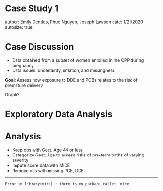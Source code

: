 Case Study 1
========================================================
author: Emily Gentles,  Phuc Nguyen,  Joseph Lawson
date: 1/21/2020
autosize: true

Case Discussion
========================================================

- Data obtained from a subset of women enrolled in the CPP during pregnancy
- Data issues: uncertainty, inflation, and missingness

**Goal**: Assess how exposure to DDE and PCBs relates to the risk of premature delivery

Graph?

Exploratory Data Analysis
========================================================



Analysis
========================================================

- Keep obs with Gest. Age 44 or less
- Categorize Gest. Age to assess risks of pre-term births of varying severity
- Impute score data with MICE
- Remove obs with missing PCE, DDE

***





```
Error in library(mice) : there is no package called 'mice'
```
